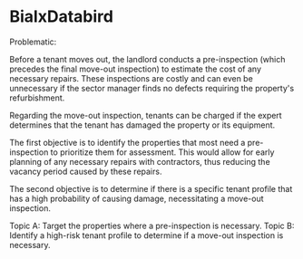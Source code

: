 # BialxDatabird

Problematic:

Before a tenant moves out, the landlord conducts a pre-inspection (which precedes the final move-out inspection) to estimate the cost of any necessary repairs. These inspections are costly and can even be unnecessary if the sector manager finds no defects requiring the property's refurbishment.

Regarding the move-out inspection, tenants can be charged if the expert determines that the tenant has damaged the property or its equipment.

The first objective is to identify the properties that most need a pre-inspection to prioritize them for assessment. This would allow for early planning of any necessary repairs with contractors, thus reducing the vacancy period caused by these repairs.

The second objective is to determine if there is a specific tenant profile that has a high probability of causing damage, necessitating a move-out inspection.

Topic A: Target the properties where a pre-inspection is necessary.
Topic B: Identify a high-risk tenant profile to determine if a move-out inspection is necessary.
